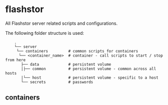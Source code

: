 # flashstor

All Flashstor server related scripts and configurations.

The following folder structure is used:
```
    .
    └── server              
     └── containers         # common scripts for containers
      └── <container_name>  # container - call scripts to start / stop from here
       ├── data             # persistent volume
       |├── common          # persistent volume - common across all hosts
       |└── host            # persistent volume - specific to a host
       └── secrets          # passwords
```

## containers
